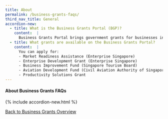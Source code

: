 ```yaml
---
title: About
permalink: /business-grants-faqs/
third_nav_title: General
accordion-new:
  - title: What is the Business Grants Portal (BGP)?
    content:  |
      Business Grants Portal brings government grants for businesses into one place, so it's easier to find and apply for the grants you need.
  - title: What grants are available on the Business Grants Portal?
    content:  |
      You can apply for:
      - Market Readiness Assistance (Enterprise Singapore) 
      - Enterprise Development Grant (Enterprise Singapore)
      - Business Improvement Fund (Singapore Tourism Board)
      - Aviation Development Fund (Civil Aviation Authority of Singapore)
      - Productivity Solutions Grant
---
```


#### About Business Grants FAQs
{% include accordion-new.html %}

[Back to Business Grants Overview](/business-grants/)
